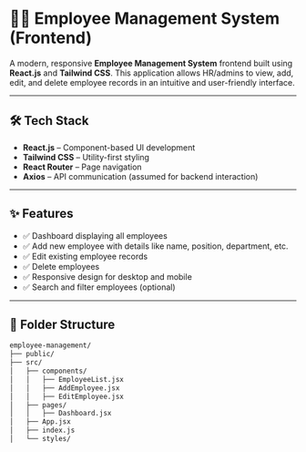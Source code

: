 # 👩‍💼 Employee Management System (Frontend)

A modern, responsive **Employee Management System** frontend built using **React.js** and **Tailwind CSS**. This application allows HR/admins to view, add, edit, and delete employee records in an intuitive and user-friendly interface.

---

## 🛠️ Tech Stack

- **React.js** – Component-based UI development  
- **Tailwind CSS** – Utility-first styling  
- **React Router** – Page navigation  
- **Axios** – API communication (assumed for backend interaction)

---

## ✨ Features

- ✅ Dashboard displaying all employees  
- ✅ Add new employee with details like name, position, department, etc.  
- ✅ Edit existing employee records  
- ✅ Delete employees  
- ✅ Responsive design for desktop and mobile  
- ✅ Search and filter employees (optional)

---

## 📁 Folder Structure

```bash
employee-management/
├── public/
├── src/
│   ├── components/
│   │   ├── EmployeeList.jsx
│   │   ├── AddEmployee.jsx
│   │   ├── EditEmployee.jsx
│   ├── pages/
│   │   ├── Dashboard.jsx
│   ├── App.jsx
│   ├── index.js
│   └── styles/
